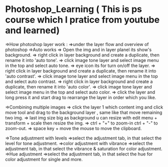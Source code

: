 # Photoshop_Learning ( This is ps course which I pratice from youtube and learned)
=>How photoshop layer work :
  =>under the layer flow and overview of photoshop
=>Auto works
  => Open the img and in layer planel its show's background.
  => right click in layer background and create a duplicate, then rename it into 'auto tone'.
  => click image tone layer and select image menu in the top and select auto tone.
  => eye icon its for turn on/off the layer.
  => right click in layer background and create a duplicate, then rename it into 'auto contrast'.
  => click image tone layer and select image menu in the top and select auto contrast.
  => right click in layer background and create a duplicate, then rename it into 'auto color'.
  => click image tone layer and select image menu in the top and select auto color.
  => click the layer and long press it and start drag to rearrange the layer in order which you like.

=>Combining multiple images
  => click the layer 1 which content img and click move tool and drag to the background layer , same like that move remaining two img.
  => last img size big as background u can resize with edit menu + transform + scale then resize the img.
  => ctrl + "+" to zoom-in ctrl + "-" to zoom-out.
  => space key + move the mouse to move the clipboard.
   
=>Tone adjustment with levels
  =>select the adjustment tab, in that select the level for tone adjustment.
=>color adjustment with vibrance
  =>select the adjustment tab, in that select the vibrance & saturation for color adjustment.
=>Hue adjustment
  =>select the adjustment tab, in that select the hue for color adjustment for single and more.
